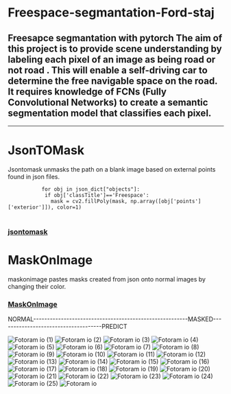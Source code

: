 # Freespace-segmantation-Ford-staj
Freesapce segmantation with pytorch 
The aim of this project is to provide scene understanding by labeling each pixel of an image as being road or not road . This will enable a self-driving car to determine the free navigable space on the road. It requires knowledge of FCNs (Fully Convolutional Networks) to create a semantic segmentation model that classifies each pixel.
-------------------------------------------------------------------------------------------------------------------------------------------
<hr>
<h1> JsonTOMask</h1>
Jsontomask unmasks the path on a blank image based on external points found in json files.<br>
<code>    
           for obj in json_dict["objects"]:
            if obj['classTitle']=='Freespace':
              mask = cv2.fillPoly(mask, np.array([obj['points']['exterior']]), color=1)
</code>
<br>
<h3><a href="https://github.com/mfurkanszgn/Freespace-segmantation-Ford-staj/blob/main/FreeSpace%20Segmentation/intern-p1/src/json2mask.py">jsontomask</a> </h3>

<h1> MaskOnImage</h1>

maskonimage pastes masks created from json onto normal images by changing their color.
<h3><a href="https://github.com/mfurkanszgn/Freespace-segmantation-Ford-staj/blob/main/FreeSpace%20Segmentation/intern-p1/src/mask_on_image.py">MaskOnImage</a> </h3>

NORMAL--------------------------------------------------------MASKED-------------------------------------PREDICT

![Fotoram io (1)](https://user-images.githubusercontent.com/57313643/137955239-f63bc2a4-81a1-4520-a534-e43428b34407.jpg)
![Fotoram io (2)](https://user-images.githubusercontent.com/57313643/137955246-cf5f8f83-83d8-411e-a16e-dac076d863ad.jpg)
![Fotoram io (3)](https://user-images.githubusercontent.com/57313643/137955249-8927066f-008b-45b4-8ff4-35b0158bda2d.jpg)
![Fotoram io (4)](https://user-images.githubusercontent.com/57313643/137955257-e31fe834-10b1-482a-a8aa-016937ece6bb.jpg)
![Fotoram io (5)](https://user-images.githubusercontent.com/57313643/137955258-a3a8f581-20de-4c3f-8080-a4da6ad1345e.jpg)
![Fotoram io (6)](https://user-images.githubusercontent.com/57313643/137955260-a3ff55cf-12dd-4c01-ac98-bfaa8136d190.jpg)
![Fotoram io (7)](https://user-images.githubusercontent.com/57313643/137955264-4ebd24ea-3047-4a04-8af1-9710eaa216a2.jpg)
![Fotoram io (8)](https://user-images.githubusercontent.com/57313643/137955266-3d48f9eb-d635-4562-a29f-085bcf84fd52.jpg)
![Fotoram io (9)](https://user-images.githubusercontent.com/57313643/137955270-809e4780-4f31-45e4-b7d1-6326c4e6e1ed.jpg)
![Fotoram io (10)](https://user-images.githubusercontent.com/57313643/137955271-923b6b25-4fbd-4988-9be1-2b661fd02128.jpg)
![Fotoram io (11)](https://user-images.githubusercontent.com/57313643/137955274-d78018eb-6feb-443c-9384-ef11ca6a9c97.jpg)
![Fotoram io (12)](https://user-images.githubusercontent.com/57313643/137955277-bbbe7e51-41bf-45e7-abb6-7a215324ae71.jpg)
![Fotoram io (13)](https://user-images.githubusercontent.com/57313643/137955281-ae98241d-868d-4e0d-82be-d66e50c2d0d9.jpg)
![Fotoram io (14)](https://user-images.githubusercontent.com/57313643/137955285-8d28e651-af70-4372-8608-efff7dc635b1.jpg)
![Fotoram io (15)](https://user-images.githubusercontent.com/57313643/137955286-66cd6eba-8104-456b-a799-8132423bc6fb.jpg)
![Fotoram io (16)](https://user-images.githubusercontent.com/57313643/137955290-e25acbb9-47c7-4d4a-b675-cfd79ca9c60d.jpg)
![Fotoram io (17)](https://user-images.githubusercontent.com/57313643/137955291-10c6fc1d-2ed4-4d1b-b854-2a02cff1a50a.jpg)
![Fotoram io (18)](https://user-images.githubusercontent.com/57313643/137955293-1bb7bd32-b9ae-45c5-8b13-99b8077b24e4.jpg)
![Fotoram io (19)](https://user-images.githubusercontent.com/57313643/137955299-832e89eb-1d6f-4c37-b193-42ae9f8d2013.jpg)
![Fotoram io (20)](https://user-images.githubusercontent.com/57313643/137955302-8f5ae697-8c47-4b6f-8e26-7b3575305a9c.jpg)
![Fotoram io (21)](https://user-images.githubusercontent.com/57313643/137955303-c48df00e-fe74-4f3e-b7b9-f8baf1d67847.jpg)
![Fotoram io (22)](https://user-images.githubusercontent.com/57313643/137955305-208ecd01-a6b4-4a0e-bce4-454fab19bab1.jpg)
![Fotoram io (23)](https://user-images.githubusercontent.com/57313643/137955306-ac21c2d6-24a5-4892-83d0-d354596ffee1.jpg)
![Fotoram io (24)](https://user-images.githubusercontent.com/57313643/137955310-74959437-b8bf-4035-a7e7-f7e48e00d2bf.jpg)
![Fotoram io (25)](https://user-images.githubusercontent.com/57313643/137955313-5b5c41e0-24a8-4e84-b594-f8287f4b514b.jpg)
![Fotoram io](https://user-images.githubusercontent.com/57313643/137955315-8858e5b9-a201-4bc0-a4b4-d1e10518b10d.jpg)
